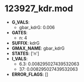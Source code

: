 # 123927_kdr.mod

- **G_VALS**:
  - gbar_kdrG: 0.006
- **GATES**:
  - n: 4
- **SUFFIX**: kdrG
- **GMAX_NAME**: gbar_kdrG
- **STATES**: ['n']
- **I_VALS**:
  - 6.3: 0.008295027439532063
  - 37: 0.008295027439532063
- **ERROR_FLAGS**: []
